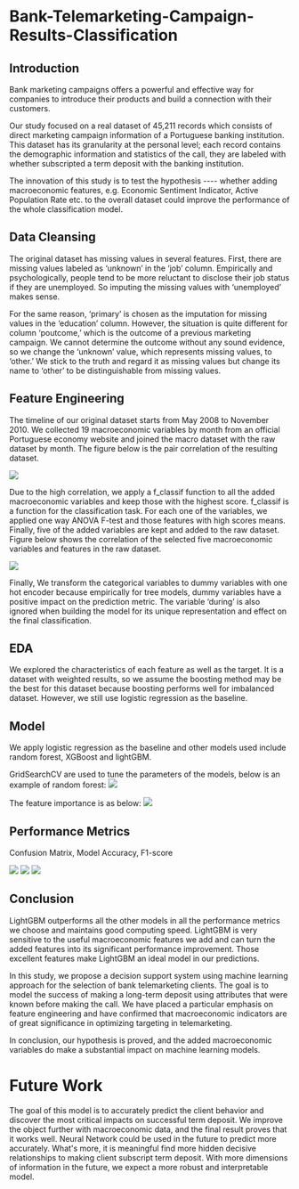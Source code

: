 # Bank-Telemarketing-Campaign-Results-Classification

## Introduction

Bank marketing campaigns offers a powerful and effective way for companies to introduce their products and build a connection with their customers.

Our study focused on a real dataset of 45,211 records which consists of direct marketing campaign information of a Portuguese banking institution. This dataset has its granularity at the personal level; each record contains the demographic information and statistics of the call, they are labeled with whether subscripted a term deposit with the banking institution.

The innovation of this study is to test the hypothesis ---- whether adding macroeconomic features, e.g. Economic Sentiment Indicator, Active Population Rate etc. to the overall dataset could improve the performance of the whole classification model. 


## Data Cleansing

The original dataset has missing values in several features. First, there are missing values labeled as ‘unknown’ in the ‘job’ column. Empirically and psychologically, people tend to be more reluctant to disclose their job status if they are unemployed. So imputing the missing values with ‘unemployed’ makes sense.

For the same reason, ‘primary’ is chosen as the imputation for missing values in the ‘education’ column. However, the situation is quite different for column ‘poutcome,’ which is the outcome of a previous marketing campaign. We cannot determine the outcome without any sound evidence, so we change the ‘unknown’ value, which represents missing values, to ‘other.’ We stick to the truth and regard it as missing values but change its name to ‘other’ to be distinguishable from missing values.


## Feature Engineering

The timeline of our original dataset starts from May 2008 to November 2010. We collected 19 macroeconomic variables by month from an official Portuguese economy website and joined the macro dataset with the raw dataset by month. The figure below is the pair correlation of the resulting dataset. 

![](Images/correlation.png)

Due to the high correlation, we apply a f_classif function to all the added macroeconomic variables and keep those with the highest score. f_classif is a function for the classification task. For each one of the variables, we applied one way ANOVA F-test and those features with high scores means. Finally, five of the added variables are kept and added to the raw dataset. Figure below shows the correlation of the selected five macroeconomic variables and features in the raw dataset. 

![](Images/correlation_final.png)

Finally, We transform the categorical variables to dummy variables with one hot encoder because empirically for tree models, dummy variables have a positive impact on the prediction metric. The variable ‘during’ is also ignored when building the model for its unique representation and effect on the final classification. 


## EDA

We explored the characteristics of each feature as well as the target. It is a dataset with weighted results, so we assume the boosting method may be the best for this dataset because boosting performs well for imbalanced dataset. However, we still use logistic regression as the baseline.


## Model

We apply logistic regression as the baseline and other models used include random forest, XGBoost and lightGBM.

GridSearchCV are used to tune the parameters of the models, below is an example of random forest:
![](Images/RF_tuning.png)

The feature importance is as below:
![](Images/feature_importance.png)


## Performance Metrics

Confusion Matrix, Model Accuracy, F1-score

![](Images/false_negative.png)
![](Images/accuracy.png)
![](Images/F-score.png)


## Conclusion

LightGBM outperforms all the other models in all the performance metrics we choose and maintains good computing speed. LightGBM is very sensitive to the useful macroeconomic features we add and can turn the added features into its significant performance improvement. Those excellent features make LightGBM an ideal model in our predictions.

In this study, we propose a decision support system using machine learning approach for the selection of bank telemarketing clients. The goal is to model the success of making a long-term deposit using attributes that were known before making the call. We have placed a particular emphasis on feature engineering and have confirmed that macroeconomic indicators are of great significance in optimizing targeting in telemarketing.

In conclusion, our hypothesis is proved, and the added macroeconomic variables do make a substantial impact on machine learning models.

# Future Work

The goal of this model is to accurately predict the client behavior and discover the most critical impacts on successful term deposit. We improve the object further with macroeconomic data, and the final result proves that it works well. Neural Network could be used in the future to predict more accurately. What's more, it is meaningful find more hidden decisive relationships to making client subscript term deposit. With more dimensions of information in the future, we expect a more robust and interpretable model.



